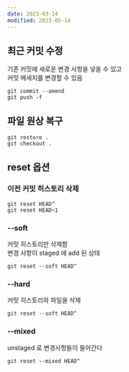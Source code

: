 ```yaml
---
date: 2023-03-14
modified: 2023-05-14
---
```


## 최근 커밋 수정

기존 커밋에 새로운 변경 사항을 넣을 수 있고  
커밋 메세지를 변경할 수 있음

```
git commit --amend
git push -f
```

## 파일 원상 복구

```
git restore .
git checkout .
```

## reset 옵션

### 이전 커밋 히스토리 삭제

```
git reset HEAD^
git reset HEAD~1
```

### --soft

커밋 히스토리만 삭제함  
변경 사항이 staged 에 add 된 상태

```
git reset --soft HEAD^
```

### --hard

커밋 히스토리와 파일을 삭제

```
git reset --soft HEAD^
```

### --mixed

unstaged 로 변경사항들이 들어간다

```
git reset --mixed HEAD^
```
